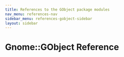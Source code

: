 ```yaml
---
title: References to the GObject package modules
nav_menu: references-nav
sidebar_menu: references-gobject-sidebar
layout: sidebar
---
```

# Gnome::GObject Reference
